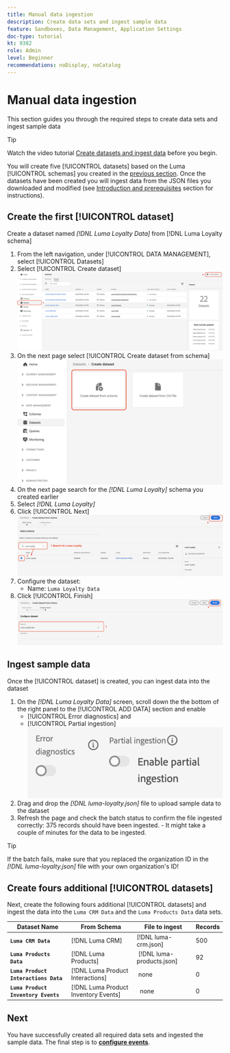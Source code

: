 ```yaml
---
title: Manual data ingestion
description: Create data sets and ingest sample data
feature: Sandboxes, Data Management, Application Settings
doc-type: tutorial
kt: 9382
role: Admin
level: Beginner
recommendations: noDisplay, noCatalog
---
```


# Manual data ingestion

This section guides you through the required steps to create data sets and ingest sample data

>[!TIP]
>
> Watch the video tutorial [Create datasets and ingest data](/help/set-up-data/create-datasets-and-ingest-data.md) before you begin.

 You will create five [!UICONTROL datasets] based on the Luma [!UICONTROL schemas] you created in the [previous section](/help/tutorial-configure-a-training-sandbox/manual-data-set-up.md). Once the datasets have been created you will ingest data from the JSON files you downloaded and modified (see [Introduction and prerequisites](/help/tutorial-configure-a-training-sandbox/introduction-and-prerequisites.md) section for instructions).

## Create the first [!UICONTROL dataset]

Create a dataset named *[!DNL Luma Loyalty Data]* from [!DNL Luma Loyalty schema]
1. From the left navigation, under [!UICONTROL DATA MANAGEMENT], select [!UICONTROL Datasets]
2. Select [!UICONTROL Create dataset]
   ![Create a dataset](assets/create-dataset.png)
1. On the next page select [!UICONTROL Create dataset from schema]
   ![Create a dataset from schema](assets/create-dataset-from-schema.png)
2. On the next page search for the *[!DNL Luma Loyalty]* schema you created earlier
3. Select *[!DNL Luma Loyalty]*
4. Click [!UICONTROL Next]
   ![Search and select schema](assets/create-dataset-select-schema.png)
5. Configure the dataset:
   * Name: `Luma Loyalty Data`
6. Click [!UICONTROL Finish]
   ![Configure dataset](assets/create-dataset-configure.png)

## Ingest sample data

Once the [!UICONTROL dataset] is created, you can ingest data into the dataset

1. On the *[!DNL Luma Loyalty Data]* screen, scroll down the the bottom of the right panel to the [!UICONTROL ADD DATA] section and enable
   * [!UICONTROL Error diagnostics] and
   * [!UICONTROL Partial ingestion]
   ![Ingest Data](assets/ingest-data.png)
1. Drag and drop the *[!DNL luma-loyalty.json]* file to upload sample data to the dataset
1. Refresh the page and check the batch status to confirm the file ingested correctly: 375 records should have been ingested. - It might take a couple of minutes for the data to be ingested.

>[!TIP]
>
>If the batch fails, make sure that you replaced the organization ID in the *[!DNL luma-loyalty.json]* file with your own organization's ID!

## Create fours additional [!UICONTROL datasets]

Next, create the following fours additional [!UICONTROL datasets] and ingest the data into the `Luma CRM Data` and the `Luma Products Data` data sets.

| Dataset Name                         | From Schema                         | File to ingest              | Records |
| -------------------------------------| ----------------------------------- | ----------------------------| ------- |
| **`Luma CRM Data`**                | [!DNL Luma CRM]              | [!DNL luma-crm.json]        | 500     |
| **`Luma Products Data`**           | [!DNL Luma Products]                |  [!DNL luma-products.json]  | 92      |
| **`Luma Product Interactions Data`**| [!DNL Luma Product Interactions]    |   none     |  0    |
|**`Luma Product Inventory Events`** | [!DNL Luma Product Inventory Events]|    none     |  0  |

## Next

You have successfully created all required data sets and ingested the sample data. The final step is to **[configure events](/help/tutorial-configure-a-training-sandbox/configure-events.md)**.
